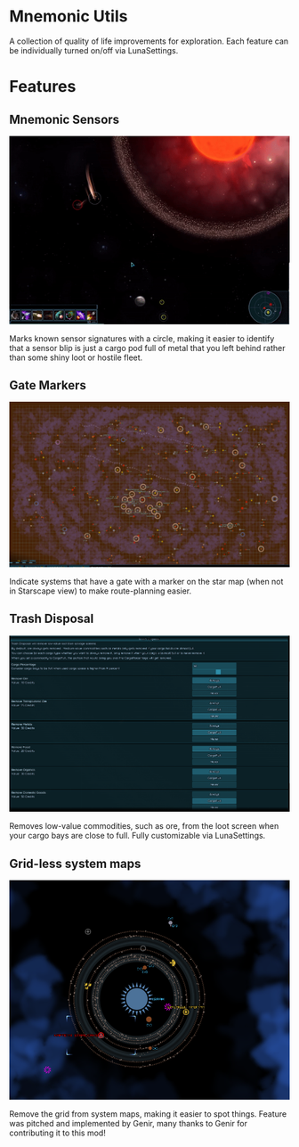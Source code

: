 # Mnemonic Utils

A collection of quality of life improvements for exploration. Each feature can be individually turned on/off via 
LunaSettings.

# Features

## Mnemonic Sensors

![mnemonic_sensors](imgs/mnemonic_sensors.gif)

Marks known sensor signatures with a circle, making it easier to identify that a sensor blip is just 
a cargo pod full of metal that you left behind rather than some shiny loot or hostile fleet.

## Gate Markers

![gate_markers](imgs/gate_markers.png)

Indicate systems that have a gate with a marker on the star map (when not in Starscape view) to make route-planning easier. 

## Trash Disposal

![trash_disposal](imgs/trash_disposal.png)

Removes low-value commodities, such as ore, from the loot screen when your cargo bays are close to full. 
Fully customizable via LunaSettings.

## Grid-less system maps

![grid_less](imgs/gridless_system_map.png)

Remove the grid from system maps, making it easier to spot things. Feature was pitched and implemented by Genir, 
many thanks to Genir for contributing it to this mod!



